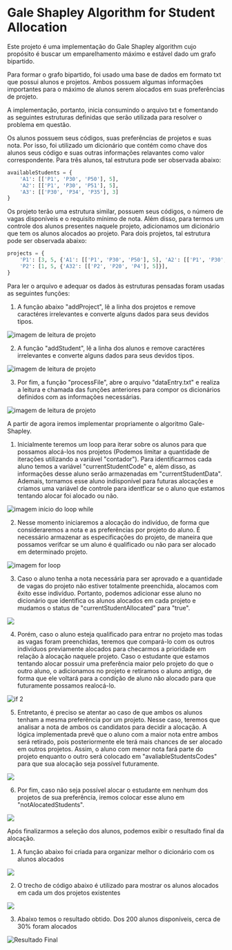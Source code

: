 # Gale Shapley Algorithm for Student Allocation

Este projeto é uma implementação do Gale Shapley algorithm cujo propósito é buscar um emparelhamento máximo e estável dado um grafo bipartido.

Para formar o grafo bipartido, foi usado uma base de dados em formato txt que possui alunos e projetos. Ambos possuem algumas informações importantes para o máximo de alunos serem alocados em suas preferências de projeto.

A implementação, portanto, inicia consumindo o arquivo txt e fomentando as seguintes estruturas definidas que serão utilizada para resolver o problema em questão.

Os alunos possuem seus códigos, suas preferências de projetos e suas nota. Por isso, foi utilizado um dicionário que contém como chave dos alunos seus código e suas outras informações relavantes como valor correspondente. Para três alunos, tal estrutura pode ser observada abaixo:

```python
availableStudents = {
    'A1': [['P1', 'P30', 'P50'], 5],
    'A2': [['P1', 'P30', 'P51'], 5],
    'A3': [['P30', 'P34', 'P35'], 3]
}
```

Os projeto terão uma estrutura similar, possuem seus códigos, o número de vagas disponíveis e o requisito mínimo de nota. Além disso, para termos um controle dos alunos presentes naquele projeto, adicionamos um dicionário que tem os alunos alocados ao projeto. Para dois projetos, tal estrutura pode ser observada abaixo:

```python
projects = {
    'P1': [3, 5, {'A1': [['P1', 'P30', 'P50'], 5], 'A2': [['P1', 'P30', 'P51'], 5]}],
    'P2': [1, 5, {'A32': [['P2', 'P20', 'P4'], 5]}],
}
```

Para ler o arquivo e adequar os dados às estruturas pensadas foram usadas as seguintes funções:

1. A função abaixo "addProject", lê a linha dos projetos e remove caractéres irrelevantes e converte alguns dados para seus devidos tipos.

![imagem de leitura de projeto](./images/addProject.png)

2. A função "addStudent", lê a linha dos alunos e remove caractéres irrelevantes e converte alguns dados para seus devidos tipos.

![imagem de leitura de projeto](./images/addStudent.png)

3. Por fim, a função "processFile", abre o arquivo "dataEntry.txt" e realiza a leitura e chamada das funções anteriores para compor os dicionários definidos com as informações necessárias.

![imagem de leitura de projeto](./images/processFile.png)

A partir de agora iremos implementar propriamente o algoritmo Gale-Shapley.

1. Inicialmente teremos um loop para iterar sobre os alunos para que possamos alocá-los nos projetos (Podemos limitar a quantidade de iterações utilizando a variável "contador"). Para identificarmos cada aluno temos a variável "currentStudentCode" e, além disso, as informações desse aluno serão armazenadas em "currentStudentData". Ademais, tornamos esse aluno indisponível para futuras alocações e criamos uma variável de controle para identficar se o aluno que estamos tentando alocar foi alocado ou não.

![imagem início do loop while](./images/WhileFirstPart.png)

2. Nesse momento iniciaremos a alocação do indivíduo, de forma que consideraremos a nota e as preferências por projeto do aluno. É necessário armazenar as especificações do projeto, de maneira que possamos verifcar se um aluno é qualificado ou não para ser alocado em determinado projeto.

![imagem for loop](./images/analisePreferencias.png)

3. Caso o aluno tenha a nota necessária para ser aprovado e a quantidade de vagas do projeto não estiver totalmente preenchida, alocamos com êxito esse indivíduo. Portanto, podemos adicionar esse aluno no dicionário que identifica os alunos alocados em cada projeto e mudamos o status de "currentStudentAllocated" para "true".

![](./images/if-1.png)

4. Porém, caso o aluno esteja qualificado para entrar no projeto mas todas as vagas foram preenchidas, teremos que compará-lo com os outros indivíduos previamente alocados para checarmos a prioridade em relação à alocação naquele projeto. Caso o estudante que estamos tentando alocar possuir uma preferência maior pelo projeto do que o outro aluno, o adicionamos no projeto e retiramos o aluno antigo, de forma que ele voltará para a condição de aluno não alocado para que futuramente possamos realocá-lo.

![if 2](./images/if-2.png)

5. Entretanto, é preciso se atentar ao caso de que ambos os alunos tenham a mesma preferência por um projeto. Nesse caso, teremos que analisar a nota de ambos os candidatos para decidir a alocação. A lógica implementada prevê que o aluno com a maior nota entre ambos será retirado, pois posteriormente ele terá mais chances de ser alocado em outros projetos. Assim, o aluno com menor nota fará parte do projeto enquanto o outro será colocado em "avaliableStudentsCodes" para que sua alocação seja possível futuramente.

![](./images/if-4.png)

6. Por fim, caso não seja possível alocar o estudante em nenhum dos projetos de sua preferência, iremos colocar esse aluno em "notAlocatedStudents".

![](./images/if-5.png)

Após finalizarmos a seleção dos alunos, podemos exibir o resultado final da alocação.

1. A função abaixo foi criada para organizar melhor o dicionário com os alunos alocados

![](./images/funcMostarOsAlunosAlocados.png)

2. O trecho de código abaixo é utilizado para mostrar os alunos alocados em cada um dos projetos existentes

![](./images/trechoMostrarProjetosEAlocados.png)

3. Abaixo temos o resultado obtido. Dos 200 alunos disponíveis, cerca de 30% foram alocados

![Resultado Final](./images/result.png)
